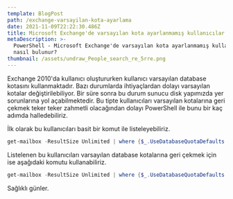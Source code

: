 ```yaml
---
template: BlogPost
path: /exchange-varsayilan-kota-ayarlama
date: 2021-11-09T22:22:30.486Z
title: Microsoft Exchange'de varsayılan kota ayarlanmamış kullanıcılar nasıl bulunur
metaDescription: >-
  PowerShell - Microsoft Exchange'de varsayılan kota ayarlanmamış kullanıcılar
  nasıl bulunur?
thumbnail: /assets/undraw_People_search_re_5rre.png
---
```

Exchange 2010'da kullanıcı oluştururken kullanıcı varsayılan database kotasını kullanmaktadır. Bazı durumlarda ihtiyaçlardan dolayı varsayılan kotalar değiştirilebiliyor. Bir süre sonra bu durum sunucu disk yapımızda yer sorunlarına yol açabilmektedir. Bu tipte kullanıcıları varsayılan kotalarına geri çekmek teker teker zahmetli olacağından dolayı PowerShell ile bunu bir kaç adımda halledebiliriz.

İlk olarak bu kullanıcıları basit bir komut ile listeleyebiliriz.

```powershell
get-mailbox -ResultSize Unlimited | where {$_.UseDatabaseQuotaDefaults -ne $true}
```



Listelenen bu kullanıcıları varsayılan database kotalarına geri çekmek için ise aşağıdaki komutu kullanabiliriz.

```powershell
get-mailbox -ResultSize Unlimited | where {$_.UseDatabaseQuotaDefaults -ne $true} | Set-Mailbox -UseDatabaseQuotaDefaults $true
```





Sağlıklı günler.
